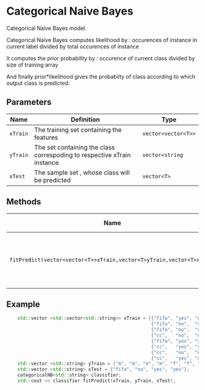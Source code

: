 # Categorical Naive Bayes

Categorical Naive Bayes model.

Categorical Naive Bayes computes likelihood by : occurences of instance in current label divided by total occurences of instance

It computes the prior probability by : occurence of current class divided by size of training array

And finally prior*likelihood gives the probabilty of class according to which output class is predicted.


## Parameters

| Name   | Definition                               | Type               |
|--------|------------------------------------------|--------------------|
| `xTrain` | The training set containing the features | `vector<vector<T>>` |
| `yTrain` | The set containing the class correspoding to respective xTrain instance | `vector<string`|
| `xTest` | The sample set , whose class will be predicted | `vector<T>`|

## Methods

| Name                                    | Definition                                            | Return value |
| -------------------------------         | ----------------------------------------------------- |--------------|
| `fitPredict(vector<vector<T>>xTrain,vector<T>yTrain,vector<T>xTest)`        | fit and predict the training and testing values | `string`      |

## Example

```cpp
    std::vector <std::vector<std::string>> xTrain = {{"fifa", "yes", "no",  "no"},
                                                     {"fifa", "no",  "yes", "no"},
                                                     {"fifa", "no",  "no",  "yes"},
                                                     {"cc",   "no",  "no",  "yes"},
                                                     {"fifa", "yes", "yes", "yes"},
                                                     {"cc",   "yes", "yes", "yes"},
                                                     {"cc",   "no",  "no",  "yes"},
                                                     {"cc",   "yes", "no",  "no"}};
    std::vector <std::string> yTrain = {"m", "m", "m", "m", "f", "f", "f", "f"};
    std::vector <std::string> xTest = {"fifa", "no", "yes", "yes"};
    categoricalNB<std::string> classifier;
    std::cout << classifier.fitPredict(xTrain, yTrain, xTest);
```
